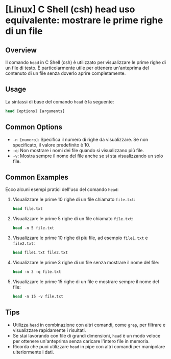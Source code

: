 # [Linux] C Shell (csh) head uso equivalente: mostrare le prime righe di un file

## Overview
Il comando `head` in C Shell (csh) è utilizzato per visualizzare le prime righe di un file di testo. È particolarmente utile per ottenere un'anteprima del contenuto di un file senza doverlo aprire completamente.

## Usage
La sintassi di base del comando `head` è la seguente:

```csh
head [options] [arguments]
```

## Common Options
- `-n [numero]`: Specifica il numero di righe da visualizzare. Se non specificato, il valore predefinito è 10.
- `-q`: Non mostrare i nomi dei file quando si visualizzano più file.
- `-v`: Mostra sempre il nome del file anche se si sta visualizzando un solo file.

## Common Examples
Ecco alcuni esempi pratici dell'uso del comando `head`:

1. Visualizzare le prime 10 righe di un file chiamato `file.txt`:
   ```csh
   head file.txt
   ```

2. Visualizzare le prime 5 righe di un file chiamato `file.txt`:
   ```csh
   head -n 5 file.txt
   ```

3. Visualizzare le prime 10 righe di più file, ad esempio `file1.txt` e `file2.txt`:
   ```csh
   head file1.txt file2.txt
   ```

4. Visualizzare le prime 3 righe di un file senza mostrare il nome del file:
   ```csh
   head -n 3 -q file.txt
   ```

5. Visualizzare le prime 15 righe di un file e mostrare sempre il nome del file:
   ```csh
   head -n 15 -v file.txt
   ```

## Tips
- Utilizza `head` in combinazione con altri comandi, come `grep`, per filtrare e visualizzare rapidamente i risultati.
- Se stai lavorando con file di grandi dimensioni, `head` è un modo veloce per ottenere un'anteprima senza caricare l'intero file in memoria.
- Ricorda che puoi utilizzare `head` in pipe con altri comandi per manipolare ulteriormente i dati.